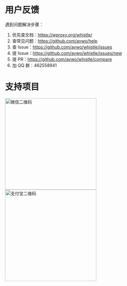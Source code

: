 # 用户反馈
遇到问题解决步骤：
1. 优先查文档：https://wproxy.org/whistle/
2. 查常见问题：https://github.com/avwo/help
3. 查 Issue：https://github.com/avwo/whistle/issues
4. 提 Issue：https://github.com/avwo/whistle/issues/new
5. 提 PR：https://github.com/avwo/whistle/compare
6. 加 QQ 群：462558941

# 支持项目
<img alt="微信二维码" height="300" src="https://user-images.githubusercontent.com/11450939/168964364-34c0e724-7585-49aa-979b-2d4d8104df7c.jpeg" >
<img alt="支付宝二维码" height="300" src="https://user-images.githubusercontent.com/11450939/168964381-af8fdd51-19ea-4417-addf-0f5050297052.jpeg">
